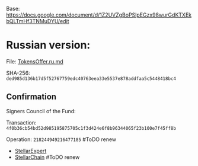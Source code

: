 Base: https://docs.google.com/document/d/1Z2UVZgBoPSlpEGzx98wurGdKTXEkbQLTmHf3TNMuDYU/edit

Russian version:
================

File: [TokensOffer.ru.md](TokensOffer.ru.md)

SHA-256: `ded985d136b17d5f52767759edc40763eea33e5537e878addfaa5c5448418bc4`

Confirmation
------------

Signers Council of the Fund:

Transaction: `4f0b36cb54bd52d985195875705c1f3d424e6f8b96344065f23b100e7f45ff8b`

Operation: `218244949216477185` #ToDO renew

- [StellarExpert](https://stellar.expert/explorer/public/tx/4f0b36cb54bd52d985195875705c1f3d424e6f8b96344065f23b100e7f45ff8b)
- [StellarChain](https://stellarchain.io/operations/218244949216477185) #ToDO renew
